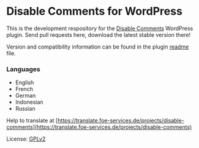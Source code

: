 # Disable Comments for WordPress

This is the development respository for the [Disable Comments](http://wordpress.org/extend/plugins/disable-comments/) WordPress plugin. Send pull requests here, download the latest stable version there!

Version and compatibility information can be found in the plugin [readme](https://github.com/solarissmoke/disable-comments/blob/master/readme.txt) file.

### Languages
* English
* French
* German
* Indonesian
* Russian

Help to translate at [https://translate.foe-services.de/projects/disable-comments](https://translate.foe-services.de/projects/disable-comments)

License: [GPLv2](http://www.gnu.org/licenses/gpl-2.0.html)
